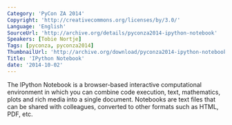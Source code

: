 ```yaml
---
Category: 'PyCon ZA 2014'
Copyright: 'http://creativecommons.org/licenses/by/3.0/'
Language: 'English'
SourceUrl: 'http://archive.org/details/pyconza2014-ipython-notebook'
Speakers: [Tobie Nortje]
Tags: [pyconza, pyconza2014]
ThumbnailUrl: 'http://archive.org/download/pyconza2014-ipython-notebook/pyconza2014-ipython-notebook.thumbs/2%20B%20IPython%20Notebook-_000210.jpg'
Title: 'IPython Notebook'
date: '2014-10-02'
---
```

The IPython Notebook is a browser-based interactive computational environment in which you can combine code execution, text, mathematics, plots and rich media into a single document. Notebooks are text files that can be shared with colleagues, converted to other formats such as HTML, PDF, etc.

